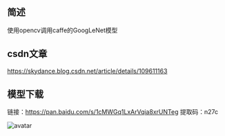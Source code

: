 ## 简述
使用opencv调用caffe的GoogLeNet模型

## csdn文章
https://skydance.blog.csdn.net/article/details/109611163

## 模型下载
链接：https://pan.baidu.com/s/1cMWGq1LxArVqia8xrUNTeg 
提取码：n27c

![avatar](/home/picture/1.png)